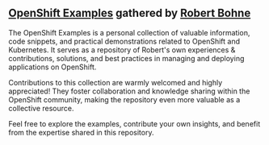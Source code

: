 ## [OpenShift Examples](https://examples.openshift.pub/) gathered by [Robert Bohne](github.com/rbo)

The OpenShift Examples is a personal collection of valuable information, code snippets, and practical 
demonstrations related to OpenShift and Kubernetes. It serves as a repository of Robert's own experiences 
& contributions, solutions, and best practices in managing and deploying applications on OpenShift.

Contributions to this collection are warmly welcomed and highly appreciated! 
They foster collaboration and knowledge sharing within the OpenShift community, 
making the repository even more valuable as a collective resource.

Feel free to explore the examples, contribute your own insights, 
and benefit from the expertise shared in this repository.
